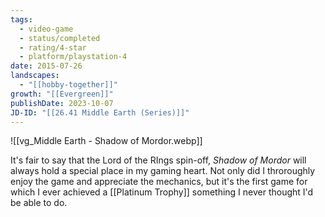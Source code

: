```yaml
---
tags:
  - video-game
  - status/completed
  - rating/4-star
  - platform/playstation-4
date: 2015-07-26
landscapes:
  - "[[hobby-together]]"
growth: "[[Evergreen]]"
publishDate: 2023-10-07
JD-ID: "[[26.41 Middle Earth (Series)]]"
---
```

![[vg_Middle Earth - Shadow of Mordor.webp]] 

It's fair to say that the Lord of the RIngs spin-off, *Shadow of Mordor* will always hold a special place in my gaming heart. Not only did I throroughly enjoy the game and appreciate the mechanics, but it's the first game for which I ever achieved a [[Platinum Trophy]] something I never thought I'd be able to do.


